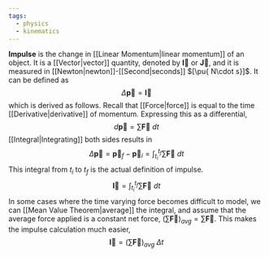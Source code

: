 ```yaml
---
tags:
  - physics
  - kinematics
---
```

**Impulse** is the change in [[Linear Momentum|linear momentum]] of an object. It is a [[Vector|vector]] quantity, denoted by $\mathbf{\vec{I}}$ or $\mathbf{\vec{J}}$, and it is measured in [[Newton|newton]]-[[Second|seconds]] $[\pu{ N\cdot s}]$. It can be defined as
$$
\Delta \mathbf{\vec{p}}=\mathbf{\vec{I}}
$$
which is derived as follows. Recall that [[Force|force]] is equal to the time [[Derivative|derivative]] of momentum. Expressing this as a differential,
$$
d\mathbf{\vec{p}}=\sum \mathbf{\vec{F}}\ dt
$$
[[Integral|Integrating]] both sides results in
$$
\Delta \mathbf{\vec{p}}=\mathbf{\vec{p}}_{f}-\mathbf{\vec{p}}_{i}=\int_{t_{i}}^{t_{f}}\sum \mathbf{\vec{F}}\ dt
$$
This integral from $t_{i}$ to $t_{f}$ is the actual definition of impulse.
$$
\mathbf{\vec{I}}=\int_{t_{i}}^{t_{f}}\sum \mathbf{\vec{F}}\ dt
$$
In some cases where the time varying force becomes difficult to model, we can [[Mean Value Theorem|average]] the integral, and assume that the average force applied is a constant net force, $\left(\sum \mathbf{\vec{F}}\right)_{avg}=\sum \mathbf{\vec{F}}$. This makes the impulse calculation much easier,
$$
\mathbf{\vec{I}}=\left(\sum \mathbf{\vec{F}}\right)_{avg}\ \Delta t
$$
